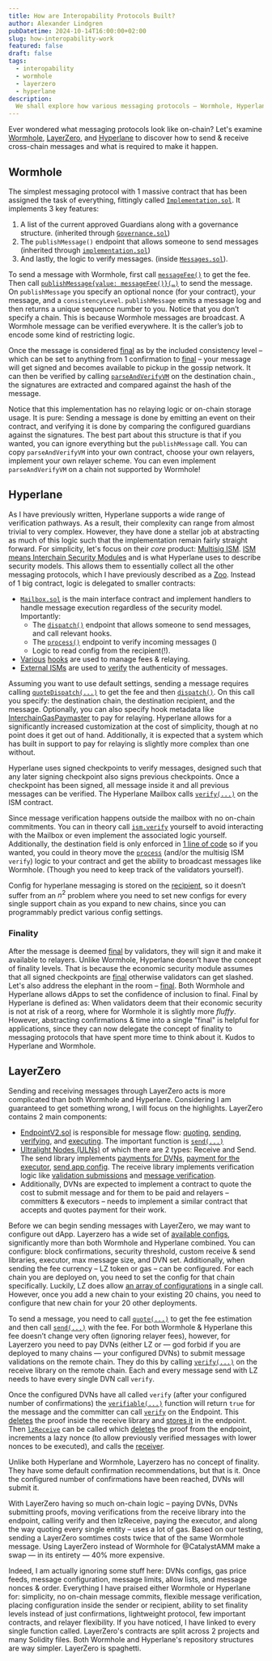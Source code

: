 ```yaml
---
title: How are Interopability Protocols Built?
author: Alexander Lindgren
pubDatetime: 2024-10-14T16:00:00+02:00
slug: how-interopability-work
featured: false
draft: false
tags:
  - interopability
  - wormhole
  - layerzero
  - hyperlane
description:
  We shall explore how various messaging protocols – Wormhole, Hyperlane, and Layerzero – sends messages and compare their complexity. You may be surprised at how simple or complicated it can be made.
---
```

Ever wondered what messaging protocols look like on-chain? Let's examine [Wormhole](https://wormhole.com), [LayerZero](https://layerzero.network/), and [Hyperlane](hyperlane.xyz) to discover how to send & receive cross-chain messages and what is required to make it happen.

## Wormhole

The simplest messaging protocol with 1 massive contract that has been assigned the task of everything, fittingly called [`Implementation.sol`](https://github.com/wormhole-foundation/wormhole/blob/a0dd60f8a0e4b9cfe26593c379d25eaf9f73c43c/ethereum/contracts/Implementation.sol). It implements 3 key features:

1. A list of the current approved Guardians along with a governance structure. (inherited through [`Governance.sol`](https://github.com/wormhole-foundation/wormhole/blob/a0dd60f8a0e4b9cfe26593c379d25eaf9f73c43c/ethereum/contracts/Governance.sol)) 
2. The `publishMessage()` endpoint that allows someone to send messages (inherited through [`implementation.sol`](https://github.com/wormhole-foundation/wormhole/blob/a0dd60f8a0e4b9cfe26593c379d25eaf9f73c43c/ethereum/contracts/Implementation.sol#L15))
3. And lastly, the logic to verify messages. (inside [`Messages.sol`](https://github.com/wormhole-foundation/wormhole/blob/a0dd60f8a0e4b9cfe26593c379d25eaf9f73c43c/ethereum/contracts/Messages.sol)).

To send a message with Wormhole, first call [`messageFee()`](https://github.com/wormhole-foundation/wormhole/blob/a0dd60f8a0e4b9cfe26593c379d25eaf9f73c43c/ethereum/contracts/Getters.sol#L49) to get the fee. Then call [`publishMessage{value: messageFee()}(…)`](https://github.com/wormhole-foundation/wormhole/blob/a0dd60f8a0e4b9cfe26593c379d25eaf9f73c43c/ethereum/contracts/Implementation.sol#L15-L26) to send the message. On `publishMessage` you specify an optional nonce (for your contract), your message, and a `consistencyLevel`. `publishMessage` emits a message log and then returns a unique sequence number to you. Notice that you don’t specify a chain. This is because Wormhole messages are broadcast. A Wormhole message can be verified everywhere. It is the caller’s job to encode some kind of restricting logic.

Once the message is considered <u>final</u> as by the included consistency level – which can be set to anything from 1 confirmation to <u>final</u> – your message will get signed and becomes available to pickup in the gossip network. It can then be verified by calling [`parseAndVerifyVM`](https://github.com/wormhole-foundation/wormhole/blob/a0dd60f8a0e4b9cfe26593c379d25eaf9f73c43c/ethereum/contracts/Messages.sol#L16) on the destination chain., the signatures are extracted and compared against the hash of the message. 

Notice that this implementation has no relaying logic or on-chain storage usage. It is pure: Sending a message is done by emitting an event on their contract, and verifying it is done by comparing the configured guardians against the signatures. The best part about this structure is that if you wanted, you can ignore everything but the `publishMessage` call. You can copy `parseAndVerifyVM` into your own contract, choose your own relayers, implement your own relayer scheme. You can even implement `parseAndVerifyVM` on a chain not supported by Wormhole!

## Hyperlane

As I have previously written, Hyperlane supports a wide range of verification pathways. As a result, their complexity can range from almost trivial to very complex. However, they have done a stellar job at abstracting as much of this logic such that the implementation remain fairly straight forward.  For simplicity, let's focus on their *core* product: [Multisig ISM](https://docs.hyperlane.xyz/docs/protocol/ISM/multisig-ISM). [ISM means Interchain Security Modules](https://docs.hyperlane.xyz/docs/protocol/ISM/modular-security) and is what Hyperlane uses to describe security models. This allows them to essentially collect all the other messaging protocols, which I have previously described as a [Zoo](/posts/interopability-experiences/#:~:text=Hyperlane%20is%20a%20zoo). Instead of 1 big contract, logic is delegated to smaller contracts:

- [`Mailbox.sol`](https://github.com/hyperlane-xyz/hyperlane-monorepo/blob/main/solidity/contracts/Mailbox.sol) is the main interface contract and implement handlers to handle message execution regardless of the security model. Importantly:
    - The [`dispatch()`](https://github.com/hyperlane-xyz/hyperlane-monorepo/blob/a4d5d692f3e8230cfbf2b87ac5e2775fe3da8bb9/solidity/contracts/Mailbox.sol#L276) endpoint that allows someone to send messages, and call relevant hooks.
    - The [`process()`](https://github.com/hyperlane-xyz/hyperlane-monorepo/blob/a4d5d692f3e8230cfbf2b87ac5e2775fe3da8bb9/solidity/contracts/Mailbox.sol#L201) endpoint to verify incoming messages ()
    - Logic to read config from the recipient(!).
- [Various](https://github.com/hyperlane-xyz/hyperlane-monorepo/tree/470e53bb76834ea1390edf28800bdd02a5d5a7c0/solidity/contracts/hooks) [hooks](https://github.com/hyperlane-xyz/hyperlane-monorepo/blob/470e53bb76834ea1390edf28800bdd02a5d5a7c0/solidity/contracts/Mailbox.sol#L310-L311) are used to manage fees & relaying.
- [External ISMs](https://github.com/hyperlane-xyz/hyperlane-monorepo/tree/470e53bb76834ea1390edf28800bdd02a5d5a7c0/solidity/contracts/isms) are used to [verify](https://github.com/hyperlane-xyz/hyperlane-monorepo/blob/470e53bb76834ea1390edf28800bdd02a5d5a7c0/solidity/contracts/Mailbox.sol#L235) the authenticity of messages.

Assuming you want to use default settings, sending a message requires calling [`quoteDispatch(...)`](https://github.com/hyperlane-xyz/hyperlane-monorepo/blob/a4d5d692f3e8230cfbf2b87ac5e2775fe3da8bb9/solidity/contracts/Mailbox.sol#L325) to get the fee and then [`dispatch()`](https://github.com/hyperlane-xyz/hyperlane-monorepo/blob/470e53bb76834ea1390edf28800bdd02a5d5a7c0/solidity/contracts/Mailbox.sol#L276-L314). On this call you specify: the destination chain, the destination recipient, and the message. Optionally, you can also specify hook metadata like [InterchainGasPaymaster](https://github.com/hyperlane-xyz/hyperlane-monorepo/blob/main/solidity/contracts/hooks/igp/InterchainGasPaymaster.sol) to pay for relaying. Hyperlane allows for a significantly increased customization at the cost of simplicity, though at no point does it get out of hand. Additionally, it is expected that a system which has built in support to pay for relaying is slightly more complex than one without. 

Hyperlane uses signed checkpoints to verify messages, designed such that any later signing checkpoint also signs previous checkpoints. Once a checkpoint has been signed, all message inside it and all previous messages can be verified. The Hyperlane Mailbox calls [`verify(...)`](https://github.com/hyperlane-xyz/hyperlane-monorepo/blob/470e53bb76834ea1390edf28800bdd02a5d5a7c0/solidity/contracts/isms/multisig/AbstractMultisigIsm.sol#L98-L126) on the ISM contract. 

Since message verification happens outside the mailbox with no on-chain commitments. You can in theory call [`ism.verify`](https://github.com/hyperlane-xyz/hyperlane-monorepo/blob/470e53bb76834ea1390edf28800bdd02a5d5a7c0/solidity/contracts/Mailbox.sol#L235) yourself to avoid interacting with the Mailbox or even implement the associated logic yourself. Additionally, the destination field is only enforced in [1 line of code](https://github.com/hyperlane-xyz/hyperlane-monorepo/blob/a4d5d692f3e8230cfbf2b87ac5e2775fe3da8bb9/solidity/contracts/Mailbox.sol#L209-L212) so if you wanted, you could in theory move the [`process`](https://github.com/hyperlane-xyz/hyperlane-monorepo/blob/470e53bb76834ea1390edf28800bdd02a5d5a7c0/solidity/contracts/Mailbox.sol#L201-L245) (and/or the multisig ISM `verify`) logic to your contract and get the ability to broadcast messages like Wormhole. (Though you need to keep track of the validators yourself).

Config for hyperlane messaging is stored on the [recipient](https://github.com/hyperlane-xyz/hyperlane-monorepo/blob/470e53bb76834ea1390edf28800bdd02a5d5a7c0/solidity/contracts/Mailbox.sol#L404-L409), so it doesn’t suffer from an $n^2$ problem where you need to set new configs for every single support chain as you expand to new chains, since you can programmably predict various config settings.



### Finality

After the message is deemed <u>final</u> by validators, they will sign it and make it available to relayers. Unlike Wormhole, Hyperlane doesn’t have the concept of finality levels. That is because the economic security module assumes that all signed checkpoints are <u>final</u> otherwise validators can get slashed. Let's also address the elephant in the room – <u>final</u>. Both Wormhole and Hyperlane allows dApps to set the confidence of inclusion to final. Final by Hyperlane is defined as: When validators deem that their economic security is not at risk of a reorg, where for Wormhole it is slightly more *fluffy*. However, abstracting confirmations & time into a single "final" is helpful for applications, since they can now delegate the concept of finality to messaging protocols that have spent more time to think about it. Kudos to Hyperlane and Wormhole.


## LayerZero

Sending and receiving messages through LayerZero acts is more complicated than both Wormhole and Hyperlane. Considering I am guaranteed to get something wrong, I will focus on the highlights. LayerZero contains 2 main components:

  - [EndpointV2.sol](https://github.com/LayerZero-Labs/LayerZero-v2/blob/main/packages/layerzero-v2/evm/protocol/contracts/EndpointV2.sol) is responsible for message flow: [quoting](https://github.com/LayerZero-Labs/LayerZero-v2/blob/67582d09449a8dabef123dd84c7159f029b98829/packages/layerzero-v2/evm/protocol/contracts/EndpointV2.sol#L55), [sending](https://github.com/LayerZero-Labs/LayerZero-v2/blob/67582d09449a8dabef123dd84c7159f029b98829/packages/layerzero-v2/evm/protocol/contracts/EndpointV2.sol#L83), [verifying](https://github.com/LayerZero-Labs/LayerZero-v2/blob/67582d09449a8dabef123dd84c7159f029b98829/packages/layerzero-v2/evm/protocol/contracts/EndpointV2.sol#L151), and [executing](https://github.com/LayerZero-Labs/LayerZero-v2/blob/67582d09449a8dabef123dd84c7159f029b98829/packages/layerzero-v2/evm/protocol/contracts/EndpointV2.sol#L172). The important function is [`send(...)`](https://github.com/LayerZero-Labs/LayerZero-v2/blob/67582d09449a8dabef123dd84c7159f029b98829/packages/layerzero-v2/evm/protocol/contracts/EndpointV2.sol#L83)
  - [Ultralight Nodes (ULNs)](https://github.com/LayerZero-Labs/LayerZero-v2/tree/main/packages/layerzero-v2/evm/messagelib/contracts) of which there are 2 types: Receive and Send. The send library implements [payments for DVNs](https://github.com/LayerZero-Labs/LayerZero-v2/blob/67582d09449a8dabef123dd84c7159f029b98829/packages/layerzero-v2/evm/messagelib/contracts/uln/SendUlnBase.sol#L32-L56), [payment for the executor](https://github.com/LayerZero-Labs/LayerZero-v2/blob/67582d09449a8dabef123dd84c7159f029b98829/packages/layerzero-v2/evm/messagelib/contracts/uln/SendUlnBase.sol#L58-L87), [send app config](https://github.com/LayerZero-Labs/LayerZero-v2/blob/67582d09449a8dabef123dd84c7159f029b98829/packages/layerzero-v2/evm/messagelib/contracts/uln/uln302/SendUln302.sol#L30-L42). The receive library implements verification logic like [validation submissions](https://github.com/LayerZero-Labs/LayerZero-v2/blob/67582d09449a8dabef123dd84c7159f029b98829/packages/layerzero-v2/evm/messagelib/contracts/uln/ReceiveUlnBase.sol#L43-L46) and [message verification](https://github.com/LayerZero-Labs/LayerZero-v2/blob/67582d09449a8dabef123dd84c7159f029b98829/packages/layerzero-v2/evm/messagelib/contracts/uln/ReceiveUlnBase.sol#L59-L77).
  - Additionally, DVNs are expected to implement a contract to quote the cost to submit message and for them to be paid and relayers – committers & executors – needs to implement a similar contract that accepts and quotes payment for their work.

Before we can begin sending messages with LayerZero, we may want to configure out dApp. Layerzero has a wide set of [available configs](https://docs.layerzero.network/v2/developers/evm/oapp/overview#deployment-workflow:~:text=Set%20the%20DVN%20configuration%2C%20including%20optional%20settings%20such%20as%20block%20confirmations%2C%20security%20threshold%2C%20the%20Executor%2C%20max%20message%20size%2C%20and%20send/receive%20libraries.), significantly more than both Wormhole and Hyperlane combined. You can configure: block confirmations, security threshold, custom receive & send libraries, executor, max message size, and DVN set. Additionally, when sending the fee currency – LZ token or gas – can be configured. For each chain you are deployed on, you need to set the config for that chain specifically. Luckily, LZ does allow [an array of configurations](https://github.com/LayerZero-Labs/LayerZero-v2/blob/67582d09449a8dabef123dd84c7159f029b98829/packages/layerzero-v2/evm/messagelib/contracts/uln/uln302/SendUln302.sol#L31) in a single call. However, once you add a new chain to your existing 20 chains, you need to configure that new chain for your 20 other deployments.

To send a message, you need to call [`quote(...)`](https://github.com/LayerZero-Labs/LayerZero-v2/blob/67582d09449a8dabef123dd84c7159f029b98829/packages/layerzero-v2/evm/protocol/contracts/EndpointV2.sol#L55) to get the fee estimation and then call [`send(...)`](https://github.com/LayerZero-Labs/LayerZero-v2/blob/67582d09449a8dabef123dd84c7159f029b98829/packages/layerzero-v2/evm/protocol/contracts/EndpointV2.sol#L83C14-L83C18) with the fee. For both Wormhole & Hyperlane this fee doesn’t change very often (ignoring relayer fees), however, for Layerzero you need to pay DVNs (either LZ or — god forbid if you are deployed to many chains — your configured DVNs) to submit message validations on the remote chain. They do this by calling [`verify(...)`](https://github.com/LayerZero-Labs/LayerZero-v2/blob/67582d09449a8dabef123dd84c7159f029b98829/packages/layerzero-v2/evm/messagelib/contracts/uln/ReceiveUlnBase.sol#L43-L46) on the receive library on the remote chain. Each and every message send with LZ needs to have every single DVN call `verify`.

Once the configured DVNs have all called `verify` (after your configured number of confirmations) the [`verifiable(...)`](https://github.com/LayerZero-Labs/LayerZero-v2/blob/67582d09449a8dabef123dd84c7159f029b98829/packages/layerzero-v2/evm/messagelib/contracts/uln/ReceiveUlnBase.sol#L29-L35) function will return `true` for the message and the committer can call [`verify`](https://github.com/LayerZero-Labs/LayerZero-v2/blob/67582d09449a8dabef123dd84c7159f029b98829/packages/layerzero-v2/evm/protocol/contracts/EndpointV2.sol#L151) on the Endpoint. This [deletes](https://github.com/LayerZero-Labs/LayerZero-v2/blob/67582d09449a8dabef123dd84c7159f029b98829/packages/layerzero-v2/evm/messagelib/contracts/uln/ReceiveUlnBase.sol#L67) the proof inside the receive library and [stores it](https://github.com/LayerZero-Labs/LayerZero-v2/blob/67582d09449a8dabef123dd84c7159f029b98829/packages/layerzero-v2/evm/protocol/contracts/MessagingChannel.sol#L45) in the endpoint. Then [`lzReceive`](https://github.com/LayerZero-Labs/LayerZero-v2/blob/67582d09449a8dabef123dd84c7159f029b98829/packages/layerzero-v2/evm/protocol/contracts/EndpointV2.sol#L172) can be called which [deletes](https://github.com/LayerZero-Labs/LayerZero-v2/blob/67582d09449a8dabef123dd84c7159f029b98829/packages/layerzero-v2/evm/protocol/contracts/MessagingChannel.sol#L150) the proof from the endpoint, increments a lazy nonce (to allow previously verified messages with lower nonces to be executed), and calls the [receiver](https://github.com/LayerZero-Labs/LayerZero-v2/blob/67582d09449a8dabef123dd84c7159f029b98829/packages/layerzero-v2/evm/protocol/contracts/EndpointV2.sol#L181).

Unlike both Hyperlane and Wormhole, Layerzero has no concept of finality. They have some default confirmation recommendations, but that is it. Once the configured number of confirmations have been reached, DVNs will submit it.

With LayerZero having so much on-chain logic – paying DVNs, DVNs submitting proofs, moving verifications from the receive library into the endpoint, calling verify and then lzReceive, paying the executor, and along the way quoting every single entity – uses a lot of gas. Based on our testing, sending a LayerZero somtimes costs twice that of the same Wormhole message. Using LayerZero instead of Wormhole for @CatalystAMM make a swap — in its entirety — 40% more expensive.


Indeed, I am actually ignoring some stuff here: DVNs configs, gas price feeds, message configuration, message limits, allow lists, and message nonces & order. Everything I have praised either Wormhole or Hyperlane for: simplicity, no on-chain message commits, flexible message verification, placing configuration inside the sender or recipient, ability to set finality levels instead of just confirmations, lightweight protocol, few important contracts, and relayer flexibility. If you have noticed, I have linked to every single function called. LayerZero's contracts are split across 2 projects and many Solidity files. Both Wormhole and Hyperlane's repository structures are way simpler. LayerZero is spaghetti.
